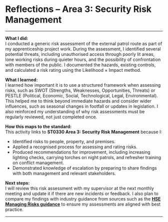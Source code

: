 # Reflections – Area 3: Security Risk Management  

---

**What I did:**  
I conducted a generic risk assessment of the external patrol route as part of my apprenticeship project work. During the assessment, I identified several potential threats, including unauthorised access through poorly lit areas, lone working risks during quieter hours, and the possibility of confrontation with members of the public. I documented the hazards, existing controls, and calculated a risk rating using the Likelihood × Impact method.  

**What I learned:**  
I learned how important it is to use a structured framework when assessing risks, such as SWOT (Strengths, Weaknesses, Opportunities, Threats) or PESTLE (Political, Economic, Social, Technological, Legal, Environmental). This helped me to think beyond immediate hazards and consider wider influences, such as seasonal changes in footfall or updates in legislation. I also reinforced my understanding of why risk assessments must be regularly reviewed, not just completed once.  

**How this maps to the standard:**  
This activity links to **ST0330 Area 3: Security Risk Management** because I:  
- Identified risks to people, property, and premises.  
- Applied a recognised process for assessing and rating risks.  
- Produced recommendations for improvement, including increasing lighting checks, carrying torches on night patrols, and refresher training on conflict management.  
- Demonstrated knowledge of escalation by preparing to share findings with both management and relevant stakeholders.  

**Next steps:**  
I will review this risk assessment with my supervisor at the next monthly meeting and update it if there are new incidents or feedback. I also plan to compare my findings with industry guidance from sources such as the **[HSE Managing Risks guidance](https://www.hse.gov.uk/simple-health-safety/risk/index.htm)** to ensure my assessments are aligned with best practice.  

---
